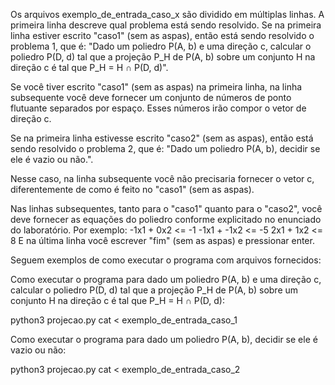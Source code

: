 Os arquivos exemplo_de_entrada_caso_x são dividido em múltiplas linhas.
A primeira linha descreve qual problema está sendo resolvido. Se na primeira linha estiver escrito "caso1" (sem as aspas), então está sendo resolvido o problema 1, que é: "Dado um poliedro P(A, b) e uma direção c, calcular o poliedro P(D, d) tal que a projeção P_H de P(A, b) sobre um conjunto H na direção c é tal que P_H = H ∩ P(D, d)".

Se você tiver escrito "caso1" (sem as aspas) na primeira linha, na linha subsequente você deve fornecer um conjunto de números de ponto flutuante separados por espaço. Esses números irão compor o vetor de direção c.

Se na primeira linha estivesse escrito "caso2" (sem as aspas), então está sendo resolvido o problema 2, que é: "Dado um poliedro P(A, b), decidir se ele é vazio ou não.".

Nesse caso, na linha subsequente você não precisaria fornecer o vetor c, diferentemente de como é feito no "caso1" (sem as aspas).

Nas linhas subsequentes, tanto para o "caso1" quanto para o "caso2", você deve fornecer as equações do poliedro conforme explicitado no enunciado do laboratório. Por exemplo:
-1x1 + 0x2 <= -1
-1x1 + -1x2 <= -5
2x1 + 1x2 <= 8
E na última linha você escrever "fim" (sem as aspas) e pressionar enter.




Seguem exemplos de como executar o programa com arquivos fornecidos:

Como executar o programa para dado um poliedro P(A, b) e uma direção c, calcular o poliedro P(D, d) tal que a projeção P_H de P(A, b) sobre um conjunto H na direção c é tal que P_H = H ∩ P(D, d):

python3 projecao.py cat < exemplo_de_entrada_caso_1


Como executar o programa para dado um poliedro P(A, b), decidir se ele é vazio ou não:

python3 projecao.py cat < exemplo_de_entrada_caso_2
